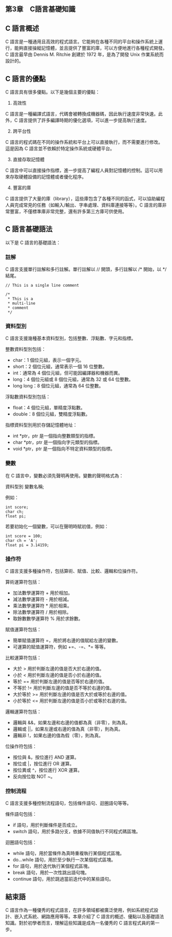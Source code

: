 ## 第3章　C語言基礎知識

## C 語言概述

C 語言是一種通用且高效的程式語言。它能夠在各種不同的平台和操作系統上運行，能夠直接操縱記憶體，並且提供了豐富的庫，可以方便地進行各種程式開發。C 語言最早由 Dennis M. Ritchie 創建於 1972 年，是為了開發 Unix 作業系統而設計的。

## C 語言的優點

C 語言具有很多優點。以下是幾個主要的優點：

1. 高效性

C 語言是一種編譯式語言，代碼會被轉換成機器碼，因此執行速度非常快速。此外，C 語言提供了許多編譯時期的優化選項，可以進一步提高執行速度。

2. 跨平台性

C 語言的程式碼在不同的操作系統和平台上可以直接執行，而不需要進行修改。這是因為 C 語言並不依賴於特定操作系統或硬體平台。

3. 直接存取記憶體

C 語言中可以直接操作指標，進一步提高了編程人員對記憶體的控制。這可以用來存取硬體設備的記憶體或者優化程序。

4. 豐富的庫

C 語言提供了大量的庫（library），這些庫包含了各種不同的函式，可以協助編程人員完成常見的任務（如輸入/輸出、字串處理、資料庫連接等等）。C 語言的庫非常豐富，不僅標準庫非常完整，還有許多第三方庫可供使用。

## C 語言基礎語法

以下是 C 語言的基礎語法：

### 註解

C 語言支援單行註解和多行註解。單行註解以 // 開頭，多行註解以 /* 開始，以 */ 結尾。

```
// This is a single line comment

/*
 * This is a 
 * multi-line 
 * comment
 */
```

### 資料型別

C 語言支援幾種基本資料型別，包括整數、浮點數、字元和指標。

整數資料型別包括：

- char：1 個位元組，表示一個字元。
- short：2 個位元組，通常表示一個 16 位整數。
- int：通常為 4 個位元組，但可能因編譯器和機器而異。
- long：4 個位元組或 8 個位元組，通常為 32 或 64 位整數。
- long long：8 個位元組，通常為 64 位整數。

浮點數資料型別包括：

- float：4 個位元組，單精度浮點數。
- double：8 個位元組，雙精度浮點數。

指標資料型別用於存儲記憶體地址：

- int *ptr，ptr 是一個指向整數類型的指標。
- char *ptr，ptr 是一個指向字元類型的指標。
- void *ptr，ptr 是一個指向不特定資料類型的指標。

### 變數

在 C 語言中，變數必須先聲明再使用。變數的聲明格式為：

資料型別 變數名稱;

例如：

```
int score;
char ch;
float pi;
```

若要初始化一個變數，可以在聲明時賦初值，例如：

```
int score = 100;
char ch = 'A';
float pi = 3.14159;
```

### 操作符

C 語言支援多種操作符，包括算術、賦值、比較、邏輯和位操作符。

算術運算符包括：

- 加法數學運算符 + 用於相加。
- 減法數學運算符 - 用於相減。
- 乘法數學運算符 * 用於相乘。
- 除法數學運算符 / 用於相除。
- 取餘數數學運算符 % 用於求餘數。

賦值運算符包括：

- 簡單賦值運算符 =，用於將右邊的值賦給左邊的變數。
- 可運算的賦值運算符，例如 +=、-=、*= 等等。

比較運算符包括：

- 大於 > 用於判斷左邊的值是否大於右邊的值。
- 小於 < 用於判斷左邊的值是否小於右邊的值。
- 等於 == 用於判斷左邊的值是否等於右邊的值。
- 不等於 != 用於判斷左邊的值是否不等於右邊的值。
- 大於等於 >= 用於判斷左邊的值是否大於或等於右邊的值。
- 小於等於 <= 用於判斷左邊的值是否小於或等於右邊的值。

邏輯運算符包括：

- 邏輯與 &&，如果左邊和右邊的值都為真（非零），則為真。
- 邏輯或 ||，如果左邊或右邊的值為真（非零），則為真。
- 邏輯非 !，如果右邊的值為假（零），則為真。

位操作符包括：

- 按位與 &，按位進行 AND 運算。
- 按位或 |，按位進行 OR 運算。
- 按位異或 ^，按位進行 XOR 運算。
- 反向按位取 NOT ~。 

### 控制流程

C 語言支援多種控制流程語句，包括條件語句、迴圈語句等等。

條件語句包括：

- if 語句，用於判斷條件是否成立。
- switch 語句，用於多路分支，依據不同值執行不同程式碼區塊。

迴圈語句包括：

- while 語句，用於當條件為真時重複執行某個程式區塊。
- do...while 語句，用於至少執行一次某個程式區塊。
- for 語句，用於迭代執行某個程式區塊。
- break 語句，用於一次性跳出語句塊。
- continue 語句，用於跳過當前迭代中的某些語句。

## 結束語

C 語言作為一種優秀的程式語言，在許多領域都被廣泛使用，例如系統程式設計、嵌入式系統、網路應用等等。本章介紹了 C 語言的概述、優點以及基礎語法知識。對於初學者而言，理解這些知識是成為一名優秀的 C 語言程式員的第一步。